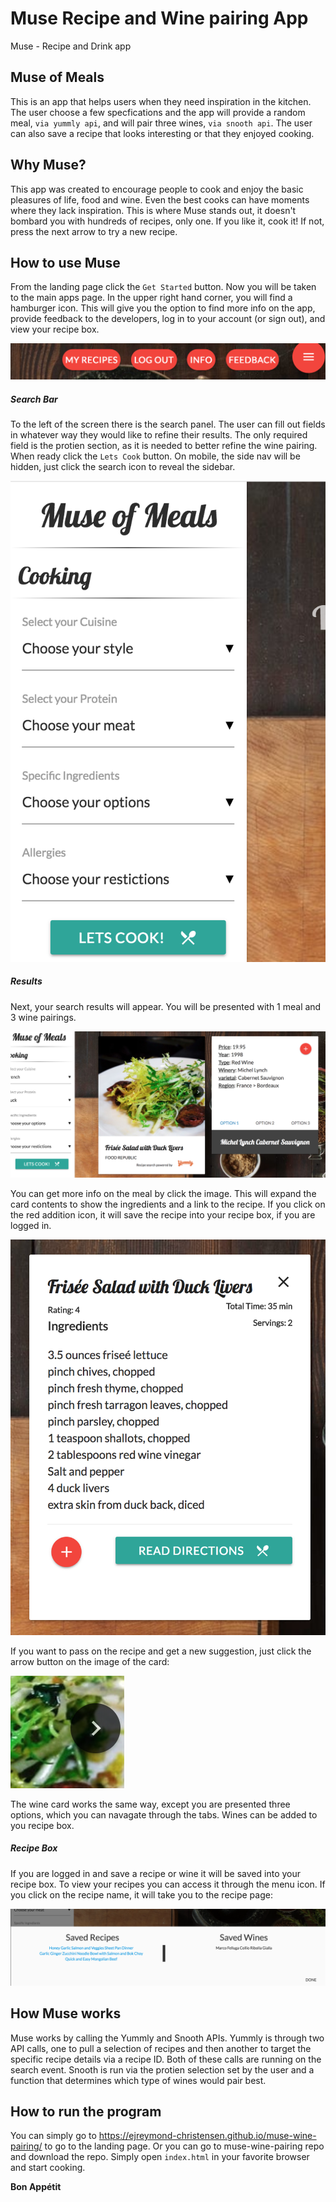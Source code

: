 # Muse Recipe and Wine pairing App
Muse - Recipe and Drink app

## Muse of Meals

This is an app that helps users when they need inspiration in the kitchen. The user choose a few specfications and the app will provide a random meal, `via yummly api`, and will pair three wines, `via snooth api`. The user can also save a recipe that looks interesting or that they enjoyed cooking.

## Why Muse?

This app was created to encourage people to cook and enjoy the basic pleasures of life, food and wine. Even the best cooks can have moments where they lack inspiration. This is where Muse stands out, it doesn't bombard you with hundreds of recipes, only one. If you like it, cook it! If not, press the next arrow to try a new recipe.

## How to use Muse

From the landing page click the `Get Started` button. Now you will be taken to the main apps page. In the upper right hand corner, you will find a hamburger icon. This will give you the option to find more info on the app, provide feedback to the developers, log in to your account (or sign out), and view your recipe box.

![buttons image](https://github.com/ejreymond-christensen/muse-wine-pairing/blob/master/assets/imgs/readme/buttons.png)

##### Search Bar

To the left of the screen there is the search panel. The user can fill out fields in whatever way they would like to refine their results. The only required field is the protien section, as it is needed to better refine the wine pairing. When ready click the `Lets Cook` button. On mobile, the side nav will be hidden, just click the search icon to reveal the sidebar.

![sidebar image](https://github.com/ejreymond-christensen/muse-wine-pairing/blob/master/assets/imgs/readme/sidebar.png)

##### Results 

Next, your search results will appear. You will be presented with 1 meal and 3 wine pairings.

![meta image](https://github.com/ejreymond-christensen/muse-wine-pairing/blob/master/assets/imgs/readme/meta.png)

You can get more info on the meal by click the image. This will expand the card contents to show the ingredients and a link to the recipe. If you click on the red addition icon, it will save the recipe into your recipe box, if you are logged in.

![recipe image](https://github.com/ejreymond-christensen/muse-wine-pairing/blob/master/assets/imgs/readme/recipe.png)

If you want to pass on the recipe and get a new suggestion, just click the arrow button on the image of the card:

![next recipe image](https://github.com/ejreymond-christensen/muse-wine-pairing/blob/master/assets/imgs/readme/next.png)

The wine card works the same way, except you are presented three options, which you can navagate through the tabs.
Wines can be added to you recipe box.

##### Recipe Box
If you are logged in and save a recipe or wine it will be saved into your recipe box. To view your recipes you can access it through the menu icon. If you click on the recipe name, it will take you to the recipe page:

![recipe box image](https://github.com/ejreymond-christensen/muse-wine-pairing/blob/master/assets/imgs/readme/recipebox.png)

## How Muse works

Muse works by calling the Yummly and Snooth APIs. Yummly is through two API calls, one to pull a selection of recipes and then another to target the specific recipe details via a recipe ID. Both of these calls are running on the search event. Snooth is run via the protien selection set by the user and a function that determines which type of wines would pair best.

## How to run the program

You can simply go to https://ejreymond-christensen.github.io/muse-wine-pairing/ to go to the landing page. Or you can go to muse-wine-pairing repo and download the repo. Simply open `index.html` in your favorite browser and start cooking.


**Bon Appétit**
